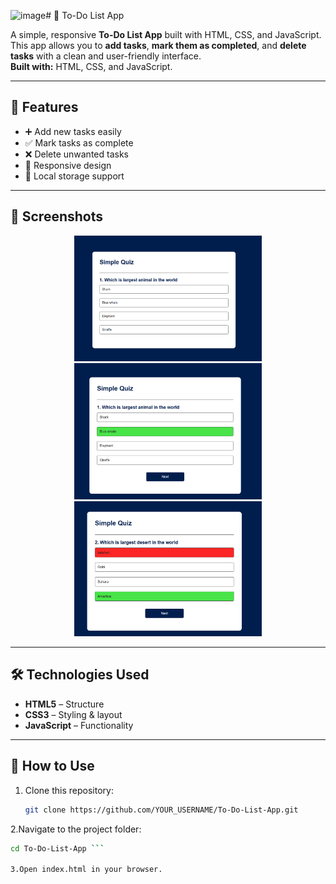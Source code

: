 <img width="475" height="205" alt="image" src="https://github.com/user-attachments/assets/dd0357be-19ad-4a19-bd30-e393db3e6117" /># 📝 To-Do List App

A simple, responsive **To-Do List App** built with HTML, CSS, and JavaScript.  
This app allows you to **add tasks**, **mark them as completed**, and **delete tasks** with a clean and user-friendly interface.  
**Built with:** HTML, CSS, and JavaScript.

---

## 🚀 Features
- ➕ Add new tasks easily
- ✅ Mark tasks as complete
- ❌ Delete unwanted tasks
- 📱 Responsive design
- 💾 Local storage support

---

## 📸 Screenshots

<p align="center">
  <img src="ScreenShorts/1.png" alt="To-Do App Initial" width="300">
  <img src="ScreenShorts/2.png" alt="To-Do App with Tasks" width="300">
  <img src="ScreenShorts/3.png" alt="To-Do App Completed" width="300">
</p>

---

## 🛠️ Technologies Used
- **HTML5** – Structure
- **CSS3** – Styling & layout
- **JavaScript** – Functionality

---

## 📂 How to Use
1. Clone this repository:
   ```bash
   git clone https://github.com/YOUR_USERNAME/To-Do-List-App.git

2.Navigate to the project folder:
   ```bash
   cd To-Do-List-App ```

3.Open index.html in your browser.

